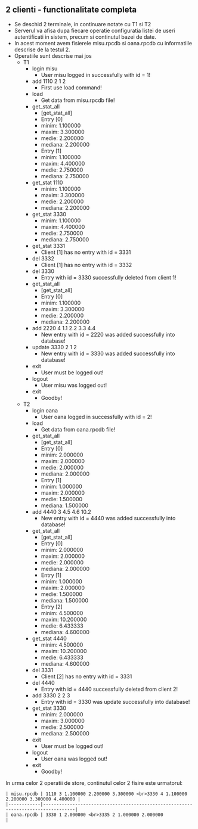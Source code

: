 ## 2 clienti - functionalitate completa

* Se deschid 2 terminale, in continuare notate cu T1 si T2
* Serverul va afisa dupa fiecare operatie configuratia listei de useri autentificati in sistem, precum si continutul bazei de date.
* In acest moment avem fisierele misu.rpcdb si oana.rpcdb cu informatiile descrise de la testul 2.
* Operatiile sunt descrise mai jos
    * T1
        * login misu
            * User misu logged in successfully with id = 1!
        * add 1110 2 1 2
            * First use load command!
        * load
            * Get data from misu.rpcdb file!
        * get_stat_all
            * [get_stat_all]
            * Entry [0]
            * minim: 1.100000
            * maxim: 3.300000
            * medie: 2.200000
            * mediana: 2.200000
            * Entry [1]
            * minim: 1.100000
            * maxim: 4.400000
            * medie: 2.750000
            * mediana: 2.750000
        * get_stat 1110
            * minim: 1.100000
            * maxim: 3.300000
            * medie: 2.200000
            * mediana: 2.200000
        * get_stat 3330
            * minim: 1.100000
            * maxim: 4.400000
            * medie: 2.750000
            * mediana: 2.750000
        * get_stat 3331
            * Client [1] has no entry with id = 3331
        * del 3332
            * Client [1] has no entry with id = 3332
        * del 3330
            * Entry with id = 3330 successfully deleted from client 1!
        * get_stat_all
            * [get_stat_all]
            * Entry [0]
            * minim: 1.100000
            * maxim: 3.300000
            * medie: 2.200000
            * mediana: 2.200000
        * add 2220 4 1.1 2.2 3.3 4.4
            * New entry with id = 2220 was added successfully into database!
        * update 3330 2 1 2
            * New entry with id = 3330 was added successfully into database!
        * exit
            * User must be logged out!
        * logout
            * User misu was logged out!
        * exit
            * Goodby!
    * T2
        * login oana
            * User oana logged in successfully with id = 2!
        * load
            * Get data from oana.rpcdb file!
        * get_stat_all
            * [get_stat_all]
            * Entry [0]
            * minim: 2.000000
            * maxim: 2.000000
            * medie: 2.000000
            * mediana: 2.000000
            * Entry [1]
            * minim: 1.000000
            * maxim: 2.000000
            * medie: 1.500000
            * mediana: 1.500000
        * add 4440 3 4.5 4.6 10.2
            * New entry with id = 4440 was added successfully into database!
        * get_stat_all
            * [get_stat_all]
            * Entry [0]
            * minim: 2.000000
            * maxim: 2.000000
            * medie: 2.000000
            * mediana: 2.000000
            * Entry [1]
            * minim: 1.000000
            * maxim: 2.000000
            * medie: 1.500000
            * mediana: 1.500000
            * Entry [2]
            * minim: 4.500000
            * maxim: 10.200000
            * medie: 6.433333
            * mediana: 4.600000
        * get_stat 4440
            * minim: 4.500000
            * maxim: 10.200000
            * medie: 6.433333
            * mediana: 4.600000
        * del 3331
            * Client [2] has no entry with id = 3331
        * del 4440
            * Entry with id = 4440 successfully deleted from client 2!
        * add 3330 2 2 3
            * Entry with id = 3330 was update successfully into database!
        * get_stat 3330
            * minim: 2.000000
            * maxim: 3.000000
            * medie: 2.500000
            * mediana: 2.500000
        * exit
            * User must be logged out!
        * logout
            * User oana was logged out!
        * exit
            * Goodby!

In urma celor 2 operatii de store, continutul celor 2 fisire este urmatorul:

    | misu.rpcdb | 1110 3 1.100000 2.200000 3.300000 <br>3330 4 1.100000 2.200000 3.300000 4.400000 |
    |------------|----------------------------------------------------------------------------------|
    | oana.rpcdb | 3330 1 2.000000 <br>3335 2 1.000000 2.000000                                     |
    